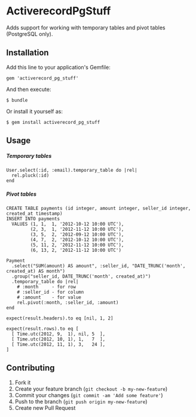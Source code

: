 # ActiverecordPgStuff

Adds support for working with temporary tables and pivot tables (PostgreSQL only).

## Installation

Add this line to your application's Gemfile:

    gem 'activerecord_pg_stuff'

And then execute:

    $ bundle

Or install it yourself as:

    $ gem install activerecord_pg_stuff

## Usage

##### Temporary tables

    User.select(:id, :email).temporary_table do |rel|
      rel.pluck(:id)
    end

##### Pivot tables

    CREATE TABLE payments (id integer, amount integer, seller_id integer, created_at timestamp)
    INSERT INTO payments
      VALUES (1, 1,  1, '2012-10-12 10:00 UTC'),
             (2, 3,  1, '2012-11-12 10:00 UTC'),
             (3, 5,  2, '2012-09-12 10:00 UTC'),
             (4, 7,  2, '2012-10-12 10:00 UTC'),
             (5, 11, 2, '2012-11-12 10:00 UTC'),
             (6, 13, 2, '2012-11-12 10:00 UTC')

    Payment
      .select("SUM(amount) AS amount", :seller_id, "DATE_TRUNC('month', created_at) AS month")
      .group("seller_id, DATE_TRUNC('month', created_at)")
      .temporary_table do |rel|
        # :month     - for row
        # :seller_id - for column
        # :amount    - for value
        rel.pivot(:month, :seller_id, :amount)
    end

    expect(result.headers).to eq [nil, 1, 2]

    expect(result.rows).to eq [
      [ Time.utc(2012, 9,  1), nil, 5  ],
      [ Time.utc(2012, 10, 1), 1,   7  ],
      [ Time.utc(2012, 11, 1), 3,   24 ],
    ]

## Contributing

1. Fork it
2. Create your feature branch (`git checkout -b my-new-feature`)
3. Commit your changes (`git commit -am 'Add some feature'`)
4. Push to the branch (`git push origin my-new-feature`)
5. Create new Pull Request
